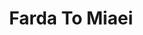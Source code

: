 ---
title: Farda To Miaei
layout: post
categories: [hooshmand_aghili]
type: main
file: /assets/music/hooshmand_aghili-farda-to-miaei.mp3
---